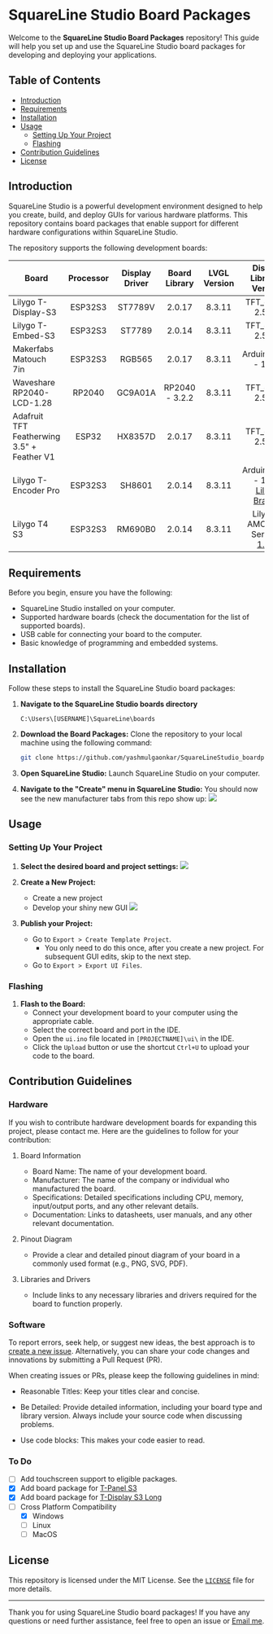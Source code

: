 
# SquareLine Studio Board Packages

Welcome to the **SquareLine Studio Board Packages** repository! This guide will help you set up and use the SquareLine Studio board packages for developing and deploying your applications.

## Table of Contents

- [Introduction](#introduction)
- [Requirements](#requirements)
- [Installation](#installation)
- [Usage](#usage)
  - [Setting Up Your Project](#setting-up-your-project)
  - [Flashing](#flashing)
- [Contribution Guidelines](#contribution-guidelines)
- [License](#license)

## Introduction

SquareLine Studio is a powerful development environment designed to help you create, build, and deploy GUIs for various hardware platforms. This repository contains board packages that enable support for different hardware configurations within SquareLine Studio.

The repository supports the following development boards:

| Board                                       | Processor  | Display Driver | Board Library |  LVGL Version  | Display Library / Version |              | 
|---------------------------------------------|    :---:   |     :---:      |     :---:     |       :---:    |  :---:                    |:---:         |
| Lilygo T-Display-S3                         | ESP32S3    |  ST7789V       |     2.0.17    |  8.3.11        |  TFT_eSPI - 2.5.43        |![](images/tdisplays3.JPG)|
| Lilygo T-Embed-S3                           | ESP32S3    |  ST7789        |     2.0.14    |  8.3.11        |  TFT_eSPI - 2.5.43        |![](images/tembed.JPG)|
| Makerfabs Matouch 7in                       | ESP32S3    | RGB565         |     2.0.17    |  8.3.11        |  Arduino_GFX - 1.3.1      |![](images/matouch7inhires.JPG)|
| Waveshare RP2040-LCD-1.28                   | RP2040     |  GC9A01A       | RP2040 - 3.2.2|  8.3.11        |  TFT_eSPI - 2.5.43        |![](images/rp2040round.JPG)|
| Adafruit TFT Featherwing 3.5" + Feather V1  | ESP32      | HX8357D        |     2.0.17    |  8.3.11        |  TFT_eSPI - 2.5.43        |![](images/titano.JPG)|
| Lilygo T-Encoder Pro                        | ESP32S3    | SH8601         |     2.0.14    |  8.3.11        |  Arduino_GFX - 1.3.7 [Lilygo Branch](https://github.com/Xinyuan-LilyGO/T-Encoder-Pro/tree/main/libraries/Arduino_GFX-1.3.7) |![](images/TEncoderPro.jpg)|
| Lilygo T4 S3                        | ESP32S3    | RM690B0         |     2.0.14    |  8.3.11        |  LilyGo-AMOLED-Series - [1.0.8](https://github.com/Xinyuan-LilyGO/LilyGo-AMOLED-Series) |![](images/t4s3.jpg)|
## Requirements

Before you begin, ensure you have the following:

- SquareLine Studio installed on your computer.
- Supported hardware boards (check the documentation for the list of supported boards).
- USB cable for connecting your board to the computer.
- Basic knowledge of programming and embedded systems.

## Installation

Follow these steps to install the SquareLine Studio board packages:

1.  **Navigate to the SquareLine Studio boards directory**
    
    `C:\Users\[USERNAME]\SquareLine\boards`

2. **Download the Board Packages:**
   Clone the repository to your local machine using the following command:

   ```bash
   git clone https://github.com/yashmulgaonkar/SquareLineStudio_boardpackages.git
   ```

3. **Open SquareLine Studio:**
   Launch SquareLine Studio on your computer.

4. **Navigate to the "Create" menu in SquareLine Studio:**
   You should now see the new manufacturer tabs from this repo show up:
   ![](images/SLS_Create.jpg)

## Usage

### Setting Up Your Project

1. **Select the desired board and project settings:**
  ![](images/SLS_Lilygo.jpg)

2. **Create a New Project:**
   - Create a new project
   - Develop your shiny new GUI
  ![](images/SLS_gui_dev.jpg)

3. **Publish your Project:**
   - Go to `Export > Create Template Project`.
        - You only need to do this once, after you create a new project. For subsequent GUI edits, skip to the next step.
   - Go to `Export > Export UI Files`.

### Flashing

1. **Flash to the Board:**
   - Connect your development board to your computer using the appropriate cable.
   - Select the correct board and port in the IDE.
   - Open the `ui.ino` file located in `[PROJECTNAME]\ui\` in the IDE.
   - Click the `Upload` button or use the shortcut `Ctrl+U` to upload your code to the board.

## Contribution Guidelines

### Hardware
If you wish to contribute hardware development boards for expanding this project, please contact me. Here are the guidelines to follow for your contribution:
1. Board Information
   - Board Name: The name of your development board.
   - Manufacturer: The name of the company or individual who manufactured the board.
   - Specifications: Detailed specifications including CPU, memory, input/output ports, and any other relevant details.
   - Documentation: Links to datasheets, user manuals, and any other relevant documentation.
   
2. Pinout Diagram
   - Provide a clear and detailed pinout diagram of your board in a commonly used format (e.g., PNG, SVG, PDF).
3. Libraries and Drivers
   - Include links to any necessary libraries and drivers required for the board to function properly.

### Software
To report errors, seek help, or suggest new ideas, the best approach is to [create a new issue](https://github.com/yashmulgaonkar/SquareLineStudio_boardpackages/issues). Alternatively, you can share your code changes and innovations by submitting a Pull Request (PR).

When creating issues or PRs, please keep the following guidelines in mind:

- Reasonable Titles: Keep your titles clear and concise.

- Be Detailed: Provide detailed information, including your board type and library version. Always include your source code when discussing problems.

- Use code blocks: This makes your code easier to read.

### To Do
- [ ] Add touchscreen support to eligible packages.
- [x] Add board package for [T-Panel S3](https://www.lilygo.cc/products/t-panel-s3)
- [x] Add board package for [T-Display S3 Long](https://www.lilygo.cc/products/t-display-s3-long)
- [ ] Cross Platform Compatibility  
  - [x] Windows
  - [ ] Linux
  - [ ] MacOS  

## License

This repository is licensed under the MIT License. See the [`LICENSE`](https://github.com/yashmulgaonkar/SquareLineStudio_boardpackages/blob/main/LICENSE) file for more details.

---

Thank you for using SquareLine Studio board packages! If you have any questions or need further assistance, feel free to open an issue or [Email me](mailto:info@yashmulgaonkar.com).
